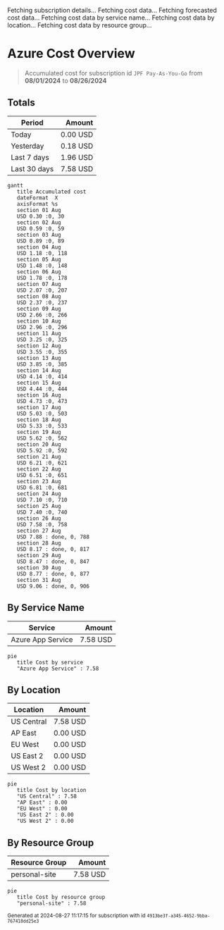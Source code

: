 Fetching subscription details...
Fetching cost data...
Fetching forecasted cost data...
Fetching cost data by service name...
Fetching cost data by location...
Fetching cost data by resource group...
# Azure Cost Overview

> Accumulated cost for subscription id `JPF Pay-As-You-Go` from **08/01/2024** to **08/26/2024**

## Totals

|Period|Amount|
|---|---:|
|Today|0.00 USD|
|Yesterday|0.18 USD|
|Last 7 days|1.96 USD|
|Last 30 days|7.58 USD|

```mermaid
gantt
   title Accumulated cost
   dateFormat  X
   axisFormat %s
   section 01 Aug
   USD 0.30 :0, 30
   section 02 Aug
   USD 0.59 :0, 59
   section 03 Aug
   USD 0.89 :0, 89
   section 04 Aug
   USD 1.18 :0, 118
   section 05 Aug
   USD 1.48 :0, 148
   section 06 Aug
   USD 1.78 :0, 178
   section 07 Aug
   USD 2.07 :0, 207
   section 08 Aug
   USD 2.37 :0, 237
   section 09 Aug
   USD 2.66 :0, 266
   section 10 Aug
   USD 2.96 :0, 296
   section 11 Aug
   USD 3.25 :0, 325
   section 12 Aug
   USD 3.55 :0, 355
   section 13 Aug
   USD 3.85 :0, 385
   section 14 Aug
   USD 4.14 :0, 414
   section 15 Aug
   USD 4.44 :0, 444
   section 16 Aug
   USD 4.73 :0, 473
   section 17 Aug
   USD 5.03 :0, 503
   section 18 Aug
   USD 5.33 :0, 533
   section 19 Aug
   USD 5.62 :0, 562
   section 20 Aug
   USD 5.92 :0, 592
   section 21 Aug
   USD 6.21 :0, 621
   section 22 Aug
   USD 6.51 :0, 651
   section 23 Aug
   USD 6.81 :0, 681
   section 24 Aug
   USD 7.10 :0, 710
   section 25 Aug
   USD 7.40 :0, 740
   section 26 Aug
   USD 7.58 :0, 758
   section 27 Aug
   USD 7.88 : done, 0, 788
   section 28 Aug
   USD 8.17 : done, 0, 817
   section 29 Aug
   USD 8.47 : done, 0, 847
   section 30 Aug
   USD 8.77 : done, 0, 877
   section 31 Aug
   USD 9.06 : done, 0, 906
```

## By Service Name

|Service|Amount|
|---|---:|
|Azure App Service|7.58 USD|

```mermaid
pie
   title Cost by service
   "Azure App Service" : 7.58
```

## By Location

|Location|Amount|
|---|---:|
|US Central|7.58 USD|
|AP East|0.00 USD|
|EU West|0.00 USD|
|US East 2|0.00 USD|
|US West 2|0.00 USD|

```mermaid
pie
   title Cost by location
   "US Central" : 7.58
   "AP East" : 0.00
   "EU West" : 0.00
   "US East 2" : 0.00
   "US West 2" : 0.00
```

## By Resource Group

|Resource Group|Amount|
|---|---:|
|personal-site|7.58 USD|

```mermaid
pie
   title Cost by resource group
   "personal-site" : 7.58
```

<sup>Generated at 2024-08-27 11:17:15 for subscription with id `4913be3f-a345-4652-9bba-767418dd25e3`</sup>
